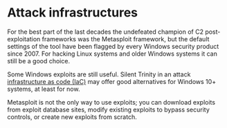 # Attack infrastructures

For the best part of the last decades the undefeated champion of C2 post-exploitation frameworks was the Metasploit framework, but the default settings of the tool have been flagged by every Windows security product since 2007. For hacking Linux systems and older Windows systems it can still be a good choice.

Some Windows exploits are still useful. Silent Trinity in an attack [infrastructure as code (IaC)](../../../in/iac/index.rst) may offer good alternatives for Windows 10+ systems, at least for now.

Metasploit is not the only way to use exploits; you can download exploits from exploit database sites, modify existing exploits to bypass security controls, or create new exploits from scratch.



